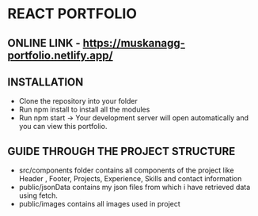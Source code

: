 # REACT PORTFOLIO

## ONLINE LINK - https://muskanagg-portfolio.netlify.app/

## INSTALLATION
- Clone the repository into your folder
- Run npm install to install all the modules
- Run npm start -> Your development server will open automatically and you can view this portfolio.

## GUIDE THROUGH THE PROJECT STRUCTURE
- src/components folder contains all components of the project like Header , Footer, Projects, Experience, Skills and contact information
- public/jsonData contains my json files from which i have retrieved data using fetch.
- public/images contains all images used in project
